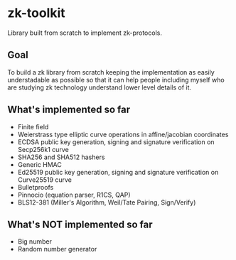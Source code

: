 # zk-toolkit
Library built from scratch to implement zk-protocols.

## Goal
To build a zk library from scratch keeping the implementation as easily understadable as possible so that it can help people including myself who are studying zk technology understand lower level details of it.

## What's implemented so far
- Finite field
- Weierstrass type elliptic curve operations in affine/jacobian coordinates
- ECDSA public key generation, signing and signature verification on Secp256k1 curve
- SHA256 and SHA512 hashers
- Generic HMAC
- Ed25519 public key generation, signing and signature verification on Curve25519 curve
- Bulletproofs
- Pinnocio (equation parser, R1CS, QAP)
- BLS12-381 (Miller's Algorithm, Weil/Tate Pairing, Sign/Verify)

## What's NOT implemented so far
- Big number
- Random number generator
